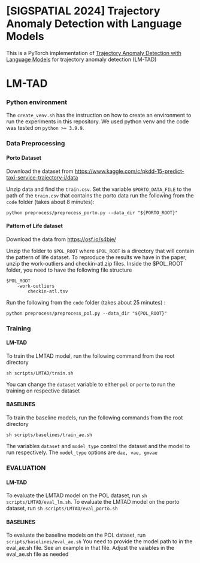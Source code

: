 # [SIGSPATIAL 2024] Trajectory Anomaly Detection with Language Models
This is a PyTorch implementation of [Trajectory Anomaly Detection with Language Models](https://arxiv.org/pdf/2409.15366)  for trajectory anomaly detection (LM-TAD)
# LM-TAD

### Python environment
The ```create_venv.sh``` has the instruction on how to create an environment to run the experiments in this repository. 
We used python venv and the code was tested on ```python >= 3.9.9```.

### Data Preprocessing

#### Porto Dataset
Download the dataset from https://www.kaggle.com/c/pkdd-15-predict-taxi-service-trajectory-i/data

Unzip data and find the ```train.csv```. Set the variable ```$PORTO_DATA_FILE``` to the path of the ```train.csv``` that contains the porto data
run the following from the ```code``` folder (takes about 8 minutes):
```
python preprocess/preprocess_porto.py --data_dir "${PORTO_ROOT}"
```

#### Pattern of Life dataset

Download the data from https://osf.io/s4bje/

Unzip the folder to ```$POL_ROOT``` where ```$POL_ROOT```  is a directory that will contain the pattern of life dataset.
To reproduce the results we have in the paper, unzip the work-outliers and checkin-atl.zip files. Inside the $POL_ROOT folder, you need to have the following
file structure

```
$POL_ROOT
    -work-outliers
        checkin-atl.tsv
```
Run the following from the ```code``` folder (takes about 25 minutes) :
```
python preprocess/preprocess_pol.py --data_dir "${POL_ROOT}"
```

### Training

#### LM-TAD
To train the LMTAD model, run the following command from the root directory
```
sh scripts/LMTAD/train.sh
```
You can change the ```dataset``` variable to either ```pol``` or ```porto``` to run the training on respective dataset

#### BASELINES
To train the baseline models, run the following commands from the root directory
```
sh scripts/baselines/train_ae.sh
```
The variables ```dataset``` and ```model_type``` control the dataset and the model to run respectively. The ```model_type``` options are ```dae, vae, gmvae```

### EVALUATION

#### LM-TAD
To evaluate the LMTAD model on the POL dataset, run ```sh scripts/LMTAD/eval_lm.sh```.
To evaluate the LMTAD model on the porto dataset, run ```sh scripts/LMTAD/eval_porto.sh```

#### BASELINES
To evaluate the baseline models on the POL dataset, run ```scripts/baselines/eval_ae.sh```
You need to provide the model path to in the eval_ae.sh file. See an example in that file. 
Adjust the vaiables in the eval_ae.sh file as needed
